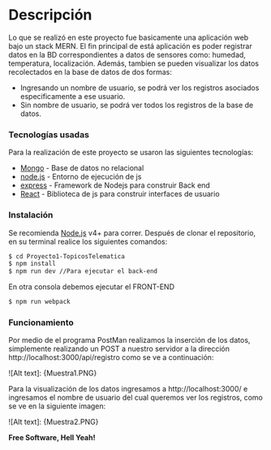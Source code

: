 # Descripción
Lo que se realizó en este proyecto fue basicamente una aplicación web bajo un stack MERN. El fin principal de está aplicación es poder registrar datos en la BD correspondientes a datos de sensores como: humedad, temperatura, localización. Además, tambien se pueden visualizar los datos recolectados en la base de datos de dos formas:
  - Ingresando un nombre de usuario, se podrá ver los registros asociados especificamente a ese usuario.
  - Sin nombre de usuario, se podrá ver todos los registros de la base de datos.

### Tecnologías usadas
Para la realización de este proyecto se usaron las siguientes tecnologías:
* [Mongo] - Base de datos no relacional
* [node.js] - Entorno de ejecución de js
* [express] - Framework de Nodejs para construir Back end
* [React] - Biblioteca de js para construir interfaces de usuario

### Instalación
Se recomienda [Node.js](https://nodejs.org/) v4+ para correr.
Después de clonar el repositorio, en su terminal realice los siguientes comandos:
```sh
$ cd Proyecto1-TopicosTelematica
$ npm install 
$ npm run dev //Para ejecutar el back-end
```
En  otra consola debemos ejecutar el FRONT-END
```sh
$ npm run webpack
```
### Funcionamiento
Por medio de el programa PostMan realizamos la inserción de los datos, simplemente realizando un POST a nuestro servidor a la dirección http://localhost:3000/api/registro como se ve a continuación:

![Alt text]: {Muestra1.PNG}

Para la visualización de los datos ingresamos a http://localhost:3000/ e ingresamos el nombre de usuario del cual queremos ver los registros, como se ve en la siguiente imagen:

![Alt text]: {Muestra2.PNG}

**Free Software, Hell Yeah!**

[//]: # (These are reference links used in the body of this note and get stripped out when the markdown processor does its job. There is no need to format nicely because it shouldn't be seen. Thanks SO - http://stackoverflow.com/questions/4823468/store-comments-in-markdown-syntax)
   [dill]: <https://github.com/joemccann/dillinger>
   [john gruber]: <http://daringfireball.net>
   [df1]: <http://daringfireball.net/projects/markdown/>
   [markdown-it]: <https://github.com/markdown-it/markdown-it>
   [node.js]: <http://nodejs.org>
   [jQuery]: <http://jquery.com>
   [express]: <http://expressjs.com>
[Mongo]: <https://www.mongodb.com/es>
[React]: <https://es.reactjs.org/>
  

